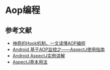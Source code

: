 # Aop编程

## 参考文献
- [神奇的Hook机制，一文读懂AOP编程](https://mp.weixin.qq.com/s/kEqH-mK3nebRbWfg6eQt2Q)
- [Android 基于AOP监控之——AspectJ使用指南](https://blog.csdn.net/woshimalingyi/article/details/51519851)
- [Android AspectJ实例讲解](https://www.jianshu.com/p/bb9343e8af17)
- [AspectJ基本用法](https://www.jianshu.com/p/27b997677149)
